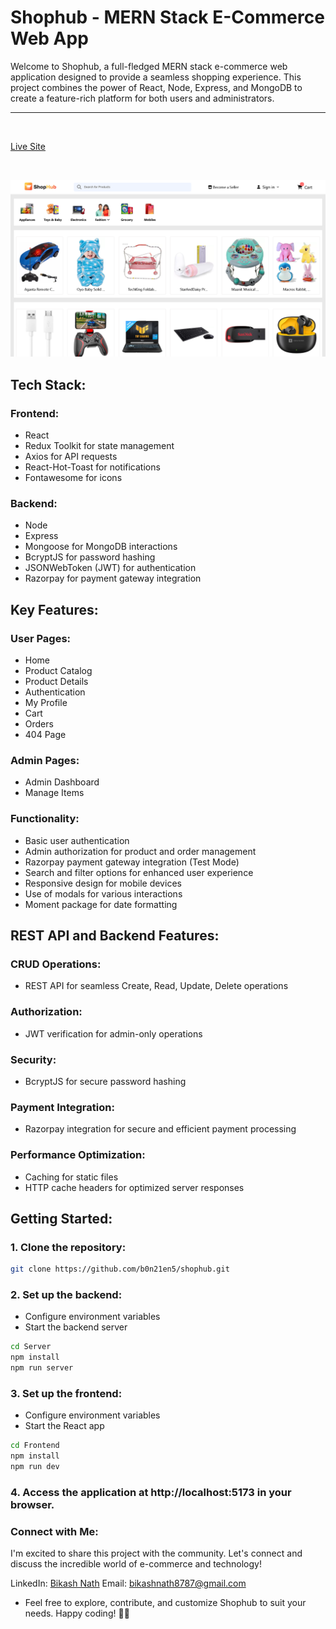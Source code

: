 
# Shophub - MERN Stack E-Commerce Web App
Welcome to Shophub, a full-fledged MERN stack e-commerce web application designed to provide a seamless shopping experience. This project combines the power of React, Node, Express, and MongoDB to create a feature-rich platform for both users and administrators.

<hr/><br>

[Live Site](https://shophub-hy4k.onrender.com)

<br>

![](https://github.com/b0n21en5/ShopHub/blob/main/Frontend/src/assets/shophub.png)

## Tech Stack:

### Frontend:
- React
- Redux Toolkit for state management
- Axios for API requests
- React-Hot-Toast for notifications
- Fontawesome for icons
  
### Backend:
- Node
- Express
- Mongoose for MongoDB interactions
- BcryptJS for password hashing
- JSONWebToken (JWT) for authentication
- Razorpay for payment gateway integration

## Key Features:

### User Pages:
- Home
- Product Catalog
- Product Details
- Authentication
- My Profile
- Cart
- Orders
- 404 Page
  

### Admin Pages:
- Admin Dashboard
- Manage Items
  

### Functionality:
- Basic user authentication
- Admin authorization for product and order management
- Razorpay payment gateway integration (Test Mode)
- Search and filter options for enhanced user experience
- Responsive design for mobile devices
- Use of modals for various interactions
- Moment package for date formatting
  

## REST API and Backend Features:


### CRUD Operations:
- REST API for seamless Create, Read, Update, Delete operations
  

### Authorization:
- JWT verification for admin-only operations

### Security:
- BcryptJS for secure password hashing
  

### Payment Integration:
- Razorpay integration for secure and efficient payment processing
  

### Performance Optimization:
- Caching for static files
- HTTP cache headers for optimized server responses

## Getting Started:

### 1. Clone the repository:

```bash
git clone https://github.com/b0n21en5/shophub.git
```

### 2. Set up the backend:
- Configure environment variables
- Start the backend server
```bash
cd Server
npm install
npm run server
```

### 3. Set up the frontend:
- Configure environment variables
- Start the React app
```bash
cd Frontend
npm install
npm run dev
```

### 4. Access the application at http://localhost:5173 in your browser.

### Connect with Me:
I'm excited to share this project with the community. Let's connect and discuss the incredible world of e-commerce and technology!

LinkedIn: [Bikash Nath](https://www.linkedin.com/in/bikash-nath/)
Email: bikashnath8787@gmail.com

- Feel free to explore, contribute, and customize Shophub to suit your needs. Happy coding! 🚀✨







